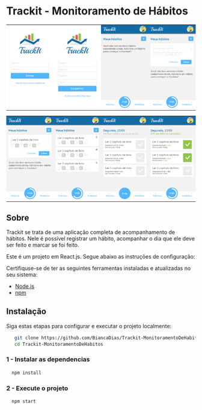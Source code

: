 # Trackit - Monitoramento de Hábitos
<table>
  <tr>
    <td align="center" style="padding: 0; margin: 0;">
      <img src="src/images/1.jpg" width="200" alt="Imagem 1">
    </td>
    <td align="center" style="padding: 0; margin: 0;">
      <img src="src/images/2.jpg" width="200" alt="Imagem 2">
    </td>
    <td align="center" style="padding: 0; margin: 0;">
      <img src="src/images/3.jpg" width="200" alt="Imagem 3">
    </td>
    <td align="center" style="padding: 0; margin: 0;">
      <img src="src/images/4.jpg" width="200" alt="Imagem 4">
    </td>
  </tr>
</table>

<table>
  <tr>
    <td align="center" style="padding: 0; margin: 0;">
      <img src="src/images/5.jpg" width="200" alt="Imagem 5">
    </td>
    <td align="center" style="padding: 0; margin: 0;">
      <img src="src/images/6.jpg" width="200" alt="Imagem 6">
    </td>
    <td align="center" style="padding: 0; margin: 0;">
      <img src="src/images/7.jpg" width="200" alt="Imagem 7">
    </td>
    <td align="center" style="padding: 0; margin: 0;">
      <img src="src/images/8.jpg" width="200" alt="Imagem 8">
    </td>
  </tr>
</table>

## Sobre

Trackit se trata de uma aplicação completa de acompanhamento de hábitos. Nele é possível registrar um hábito, acompanhar o dia que ele deve ser feito e marcar se foi feito.

Este é um projeto em React.js. Segue abaixo as instruções de configuração:

Certifiquse-se de ter as seguintes ferramentas instaladas e atualizadas no seu sistema: 

- [Node.js](https://nodejs.org/)
- [npm](https://www.npmjs.com/)

## Instalação

Siga estas etapas para configurar e executar o projeto localmente:

```bash
   git clone https://github.com/BiancaDias/Trackit-MonitoramentoDeHabitos
   cd Trackit-MonitoramentoDeHabitos
```

### 1 - Instalar as dependencias
```bash
  npm install
```

### 2 - Execute o projeto

```bash
  npm start
```
